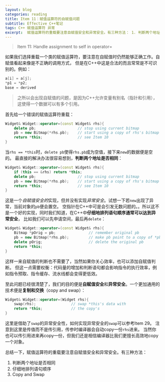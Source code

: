 ```yaml
---
layout: blog
categories: reading
title: Item 11：赋值运算符的自赋值问题
subtitle: Effective C++笔记
tags: C++ 赋值运算符 异常 
excerpt:  赋值运算符的重载要注意自赋值安全和异常安全。有三种方法： 1. 判断两个地址是否相同 2. 仔细地排列语句顺序 3. Copy and Swap
---
```


> Item 11: Handle assignment to self in operator=

如果我们选择重载一个类的赋值运算符，要注意在自赋值时仍然能够正确工作。自赋值看起来像是不正确的调用方式，
但是在C++中这是合法的而且常常是不可识别的。例如：

```cpp
a[i] = a[j];
*p1 = *p2;
base = derived 
```

> 之所以会出现自赋值的问题，是因为C++允许变量有别名（指针和引用），这使得一个数据可以有多个引用。

首先给一个错误的赋值运算符重载：

```cpp
Widget& Widget::operator=(const Widget& rhs){
    delete pb;                   // stop using current bitmap
    pb = new Bitmap(*rhs.pb);    // start using a copy of rhs's bitmap
    return *this;                // see Item 10
}
```

当`rhs == *this`时，`delete pb`使得`rhs.pb`成为空值，接下来`new`的数据便是空的。
最直接的解决办法很容易想到，**判断两个地址是否相同**：

```cpp
Widget& Widget::operator=(const Widget& rhs){
    if (this == &rhs) return *this;
    delete pb;                   // stop using current bitmap
    pb = new Bitmap(*rhs.pb);    // start using a copy of rhs's bitmap
    return *this;                // see Item 10
}
```

<!--more-->

这是一个*自赋值安全的*实现，但并没有实现*异常安全*。试想一下若`new`出现了异常，当前对象的`pb`便会置空。
空指针在C++中可是会引发无数问题的。。所以这不是一个好的实现，同时我们知道，在C++中**仔细地排列语句顺序通常可以达到异常安全**，
比如我们可以先申请空间，最后再`delete`：

```cpp
Widget& Widget::operator=(const Widget& rhs){
    Bitmap *pOrig = pb;               // remember original pb
    pb = new Bitmap(*rhs.pb);         // make pb point to a copy of *pb
    delete pOrig;                     // delete the original pb
    return *this;
}
```

这样一来自赋值的判断也不需要了，当然如果你关心效率，也可以添加自赋值判断。
但这一点需要权衡：代码量的增加和判断语句都会影响指令的执行效率，例如指令预取、指令缓存、流水线都会变得更低效。

至此问题已经很清楚了，我们的目的便是**自赋值安全**和**异常安全**。一个更加通用的技术便是**复制和交换**（copy and swap）：

```cpp
Widget& Widget::operator=(Widget rhs){
    swap(rhs);                // swap *this's data with
    return *this;             // the copy's
}
```

这里是借助了`swap`的异常安全性，如何实现异常安全的`swap`可以参考Item 29。
注意到这里是传值而不是传引用，传参时编译器会自动copy一份`rhs`进来。
当然你也可以传引用进来再copy一份，但我们还是相信编译器比我们更擅长高效地copy一个对象。

总结一下，赋值运算符的重载要注意自赋值安全和异常安全。有三种方法： 

1. 判断两个地址是否相同
2. 仔细地排列语句顺序
3. Copy and Swap